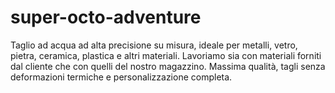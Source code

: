 # super-octo-adventure
Taglio ad acqua ad alta precisione su misura, ideale per metalli, vetro, pietra, ceramica, plastica e altri materiali. Lavoriamo sia con materiali forniti dal cliente che con quelli del nostro magazzino. Massima qualità, tagli senza deformazioni termiche e personalizzazione completa.
